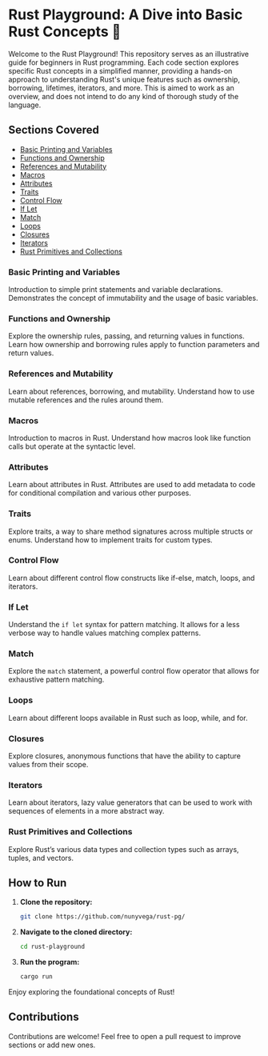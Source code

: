 # Rust Playground: A Dive into Basic Rust Concepts 🦀

Welcome to the Rust Playground! This repository serves as an illustrative guide for beginners in Rust programming. Each code section explores specific Rust concepts in a simplified manner, providing a hands-on approach to understanding Rust's unique features such as ownership, borrowing, lifetimes, iterators, and more. This is aimed to work as an overview, and does not intend to do any kind of thorough study of the language.

## Sections Covered

- [Basic Printing and Variables](#basic-printing-and-variables)
- [Functions and Ownership](#functions-and-ownership)
- [References and Mutability](#references-and-mutability)
- [Macros](#macros)
- [Attributes](#attributes)
- [Traits](#traits)
- [Control Flow](#control-flow)
- [If Let](#if-let)
- [Match](#match)
- [Loops](#loops)
- [Closures](#closures)
- [Iterators](#iterators)
- [Rust Primitives and Collections](#rust-primitives-and-collections)

### Basic Printing and Variables

Introduction to simple print statements and variable declarations. Demonstrates the concept of immutability and the usage of basic variables.

### Functions and Ownership

Explore the ownership rules, passing, and returning values in functions. Learn how ownership and borrowing rules apply to function parameters and return values.

### References and Mutability

Learn about references, borrowing, and mutability. Understand how to use mutable references and the rules around them.

### Macros

Introduction to macros in Rust. Understand how macros look like function calls but operate at the syntactic level.

### Attributes

Learn about attributes in Rust. Attributes are used to add metadata to code for conditional compilation and various other purposes.

### Traits

Explore traits, a way to share method signatures across multiple structs or enums. Understand how to implement traits for custom types.

### Control Flow

Learn about different control flow constructs like if-else, match, loops, and iterators.

### If Let

Understand the `if let` syntax for pattern matching. It allows for a less verbose way to handle values matching complex patterns.

### Match

Explore the `match` statement, a powerful control flow operator that allows for exhaustive pattern matching.

### Loops

Learn about different loops available in Rust such as loop, while, and for. 

### Closures

Explore closures, anonymous functions that have the ability to capture values from their scope.

### Iterators

Learn about iterators, lazy value generators that can be used to work with sequences of elements in a more abstract way.

### Rust Primitives and Collections

Explore Rust’s various data types and collection types such as arrays, tuples, and vectors.

## How to Run

1. **Clone the repository:**

    ```bash
    git clone https://github.com/nunyvega/rust-pg/
    ```

2. **Navigate to the cloned directory:**

    ```bash
    cd rust-playground
    ```

3. **Run the program:**

    ```bash
    cargo run
    ```

Enjoy exploring the foundational concepts of Rust!

## Contributions

Contributions are welcome! Feel free to open a pull request to improve sections or add new ones.
